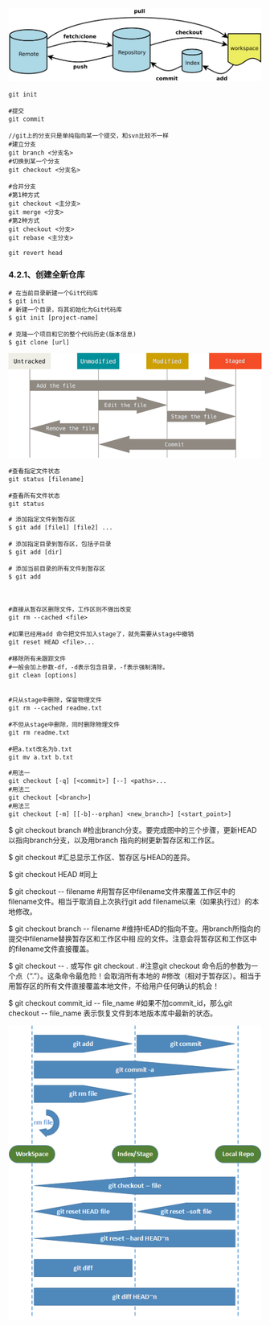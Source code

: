 ![img](images/63651-20170905212837976-775285128.png)



```
git init

#提交
git commit

//git上的分支只是单纯指向某一个提交，和svn比较不一样
#建立分支
git branch <分支名>
#切换到某一个分支
git checkout <分支名>

#合并分支
#第1种方式
git checkout <主分支>
git merge <分支>
#第2种方式
git checkout <分支>
git rebase <主分支>
```



```
git revert head
```

### 4.2.1、创建全新仓库

```
# 在当前目录新建一个Git代码库
$ git init
# 新建一个目录，将其初始化为Git代码库
$ git init [project-name]

# 克隆一个项目和它的整个代码历史(版本信息)
$ git clone [url]
```

![img](images/lifecycle.png)

```
#查看指定文件状态
git status [filename]

#查看所有文件状态
git status
```

```
# 添加指定文件到暂存区
$ git add [file1] [file2] ...

# 添加指定目录到暂存区，包括子目录
$ git add [dir]

# 添加当前目录的所有文件到暂存区
$ git add 



#直接从暂存区删除文件，工作区则不做出改变
git rm --cached <file>

#如果已经用add 命令把文件加入stage了，就先需要从stage中撤销
git reset HEAD <file>...

#移除所有未跟踪文件
#一般会加上参数-df，-d表示包含目录，-f表示强制清除。
git clean [options] 


#只从stage中删除，保留物理文件
git rm --cached readme.txt 

#不但从stage中删除，同时删除物理文件
git rm readme.txt 

#把a.txt改名为b.txt
git mv a.txt b.txt 
```

```
#用法一
git checkout [-q] [<commit>] [--] <paths>...
#用法二
git checkout [<branch>]
#用法三
git checkout [-m] [[-b]--orphan] <new_branch>] [<start_point>]
```

$ git checkout branch
#检出branch分支。要完成图中的三个步骤，更新HEAD以指向branch分支，以及用branch  指向的树更新暂存区和工作区。

$ git checkout
#汇总显示工作区、暂存区与HEAD的差异。

$ git checkout HEAD
#同上

$ git checkout -- filename
#用暂存区中filename文件来覆盖工作区中的filename文件。相当于取消自上次执行git add filename以来（如果执行过）的本地修改。

$ git checkout branch -- filename
#维持HEAD的指向不变。用branch所指向的提交中filename替换暂存区和工作区中相   应的文件。注意会将暂存区和工作区中的filename文件直接覆盖。

$ git checkout -- . 或写作 git checkout .
#注意git checkout 命令后的参数为一个点（“.”）。这条命令最危险！会取消所有本地的  #修改（相对于暂存区）。相当于用暂存区的所有文件直接覆盖本地文件，不给用户任何确认的机会！

$ git checkout commit_id -- file_name
#如果不加commit_id，那么git checkout -- file_name 表示恢复文件到本地版本库中最新的状态。

![img](images/061510341401056.png)